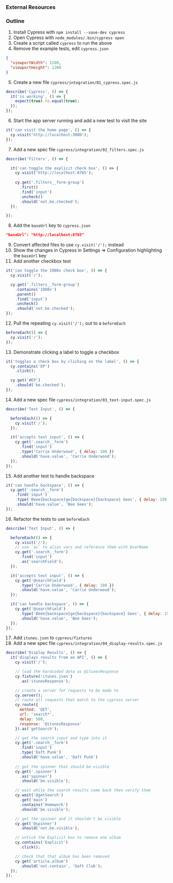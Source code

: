 ### External Resources

### Outline
1. Install Cypress with `npm install --save-dev cypress`
2. Open Cypress with `node_modules/.bin/cypress open`
3. Create a script called `cypress` to run the above
4. Remove the example tests, edit `cypress.json`

```json
{
  "viewportWidth": 1280,
  "viewportHeight": 1200
}
```

5. Create a new file `cypress/integration/01_cypress.spec.js`

```js
describe('Cypress', () => {
  it('is working', () => {
    expect(true).to.equal(true);
  });
});
```

6. Start the app server running and add a new test to visit the site

```js
it('can visit the home page', () => {
  cy.visit('http://localhost:3000');
});
```

7. Add a new spec file `cypress/integration/02_filters.spec.js`

```js
describe('Filters', () => {

  it('can toggle the explicit check box', () => {
    cy.visit('http://localhost:8765');
    
    cy.get('.filters__form-group')
      .first()
      .find('input')
      .uncheck()
      .should('not.be.checked');
  });

});
```

8. Add the `baseUrl` key to `cypress.json`

```json
"baseUrl": "http://localhost:8765"
```

9. Convert affected files to use `cy.visit('/');` instead
10. Show the changes in Cypress in Settings => Configuration highlighting the `baseUrl` key
11. Add another checkbox test

```js
it('can toggle the 1900s check box', () => {
  cy.visit('/');

  cy.get('.filters__form-group')
    .contains('1900s')
    .parent()
    .find('input')
    .uncheck()
    .should('not.be.checked');
});
```

12. Pull the repeating `cy.visit('/');` out to a `beforeEach`

```js
beforeEach(() => {
  cy.visit('/');
});
```

13. Demonstrate clicking a label to toggle a checkbox

```js
it('toggles a check box by clicking on the label', () => {
  cy.contains('EP')
    .click();

  cy.get('#EP')
    .should('be.checked');
});
```

14. Add a new spec file `cypress/integration/03_text-input.spec.js`

```js
describe('Text Input', () => {

  beforeEach(() => {
    cy.visit('/');
  });

  it('accepts text input', () => {
    cy.get('.search__form')
      .find('input')
      .type('Carrie Underwood', { delay: 100 })
      .should('have.value', 'Carrie Underwood');
  });
});
```

15. Add another test to handle backspace

```js
it('can handle backspace', () => {
  cy.get('.search__form')
    .find('input')
    .type('Beee{backspace}ge{backspace}{backspace} Gees', { delay: 150 })
    .should('have.value', 'Bee Gees');
});
```

16. Refactor the tests to use `beforeEach`

```js
describe('Text Input', () => {

  beforeEach(() => {
    cy.visit('/');
    // use `as` to alias vars and reference them with @varName
    cy.get('.search__form')
      .find('input')
      .as('searchField');
  });

  it('accepts text input', () => {
    cy.get('@searchField')
      .type('Carrie Underwood', { delay: 100 })
      .should('have.value', 'Carrie Underwood');
  });

  it('can handle backspace', () => {
    cy.get('@searchField')
      .type('Beee{backspace}ge{backspace}{backspace} Gees', { delay: 150 })
      .should('have.value', 'Bee Gees');
  });
});
```

17. Add `itunes.json` to `cypress/fixtures`
18. Add a new spec file `cypress/integration/04_display-results.spec.js`

```js
describe('Display Results', () => {
  it('displays results from an API', () => {
    cy.visit('/');

    // load the hardcoded data as @itunesResponse
    cy.fixture('itunes.json')
      .as('itunesResponse');

    // create a server for requests to be made to
    cy.server();
    // route all requests that match to the cypress server
    cy.route({
      method: 'GET',
      url: 'search*',
      delay: 500,
      response: '@itunesResponse'
    }).as('getSearch');

    // get the search input and type into it
    cy.get('.search__form')
      .find('input')
      .type('Daft Punk')
      .should('have.value', 'Daft Punk')
      
    // get the spinner that should be visible
    cy.get('.spinner')
      .as('spinner')
      .should('be.visible');

    // wait while the search results come back then verify them
    cy.wait('@getSearch')
      .get('main')
      .contains('Homework')
      .should('be.visible');

    // get the spinner and it shouldn't be visible
    cy.get('@spinner')
      .should('not.be.visible');

    // untick the Explicit box to remove one album
    cy.contains('Explicit')
      .click();

    // check that that album has been removed
    cy.get('article.album')
      .should('not.contain', 'Daft Club');
  });
});
```
